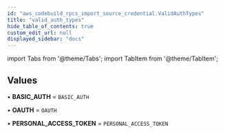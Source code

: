 ```yaml
---
id: "aws_codebuild_rpcs_import_source_credential.ValidAuthTypes"
title: "valid_auth_types"
hide_table_of_contents: true
custom_edit_url: null
displayed_sidebar: "docs"
---
```


import Tabs from '@theme/Tabs';
import TabItem from '@theme/TabItem';

## Values

• **BASIC\_AUTH** = `BASIC_AUTH`

• **OAUTH** = `OAUTH`

• **PERSONAL\_ACCESS\_TOKEN** = `PERSONAL_ACCESS_TOKEN`
